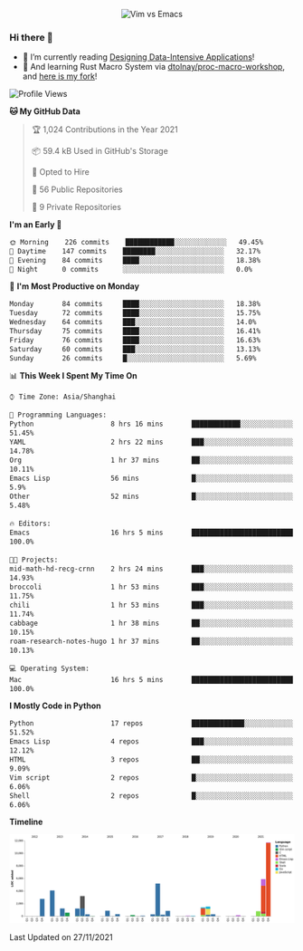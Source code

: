 <p align="center">
    <img src="https://gist.githubusercontent.com/coldnight/e696baffb094e71c96cb302118878eae/raw/40ea5053a6f66cc65f90f437e4173497da225958/banner.gif" alt="Vim vs Emacs" />
</p>

### Hi there 👋

- 📖 I’m currently reading [Designing Data-Intensive Applications](https://www.oreilly.com/library/view/designing-data-intensive-applications/9781491903063/)!
- 🌱 And learning Rust Macro System via [dtolnay/proc-macro-workshop](https://github.com/dtolnay/proc-macro-workshop), and [here is my fork](https://github.com/coldnight/proc-macro-workshop)!

<!--START_SECTION:waka-->
![Profile Views](http://img.shields.io/badge/Profile%20Views-0-blue)

**🐱 My GitHub Data** 

> 🏆 1,024 Contributions in the Year 2021
 > 
> 📦 59.4 kB Used in GitHub's Storage 
 > 
> 💼 Opted to Hire
 > 
> 📜 56 Public Repositories 
 > 
> 🔑 9 Private Repositories  
 > 
**I'm an Early 🐤** 

```text
🌞 Morning    226 commits    ████████████░░░░░░░░░░░░░   49.45% 
🌆 Daytime    147 commits    ████████░░░░░░░░░░░░░░░░░   32.17% 
🌃 Evening    84 commits     ████░░░░░░░░░░░░░░░░░░░░░   18.38% 
🌙 Night      0 commits      ░░░░░░░░░░░░░░░░░░░░░░░░░   0.0%

```
📅 **I'm Most Productive on Monday** 

```text
Monday       84 commits     ████░░░░░░░░░░░░░░░░░░░░░   18.38% 
Tuesday      72 commits     ████░░░░░░░░░░░░░░░░░░░░░   15.75% 
Wednesday    64 commits     ███░░░░░░░░░░░░░░░░░░░░░░   14.0% 
Thursday     75 commits     ████░░░░░░░░░░░░░░░░░░░░░   16.41% 
Friday       76 commits     ████░░░░░░░░░░░░░░░░░░░░░   16.63% 
Saturday     60 commits     ███░░░░░░░░░░░░░░░░░░░░░░   13.13% 
Sunday       26 commits     █░░░░░░░░░░░░░░░░░░░░░░░░   5.69%

```


📊 **This Week I Spent My Time On** 

```text
⌚︎ Time Zone: Asia/Shanghai

💬 Programming Languages: 
Python                   8 hrs 16 mins       ████████████░░░░░░░░░░░░░   51.45% 
YAML                     2 hrs 22 mins       ███░░░░░░░░░░░░░░░░░░░░░░   14.78% 
Org                      1 hr 37 mins        ██░░░░░░░░░░░░░░░░░░░░░░░   10.11% 
Emacs Lisp               56 mins             █░░░░░░░░░░░░░░░░░░░░░░░░   5.9% 
Other                    52 mins             █░░░░░░░░░░░░░░░░░░░░░░░░   5.48%

🔥 Editors: 
Emacs                    16 hrs 5 mins       █████████████████████████   100.0%

🐱‍💻 Projects: 
mid-math-hd-recg-crnn    2 hrs 24 mins       ███░░░░░░░░░░░░░░░░░░░░░░   14.93% 
broccoli                 1 hr 53 mins        ███░░░░░░░░░░░░░░░░░░░░░░   11.75% 
chili                    1 hr 53 mins        ███░░░░░░░░░░░░░░░░░░░░░░   11.74% 
cabbage                  1 hr 38 mins        ██░░░░░░░░░░░░░░░░░░░░░░░   10.15% 
roam-research-notes-hugo 1 hr 37 mins        ██░░░░░░░░░░░░░░░░░░░░░░░   10.13%

💻 Operating System: 
Mac                      16 hrs 5 mins       █████████████████████████   100.0%

```

**I Mostly Code in Python** 

```text
Python                   17 repos            █████████████░░░░░░░░░░░░   51.52% 
Emacs Lisp               4 repos             ███░░░░░░░░░░░░░░░░░░░░░░   12.12% 
HTML                     3 repos             ██░░░░░░░░░░░░░░░░░░░░░░░   9.09% 
Vim script               2 repos             █░░░░░░░░░░░░░░░░░░░░░░░░   6.06% 
Shell                    2 repos             █░░░░░░░░░░░░░░░░░░░░░░░░   6.06%

```


**Timeline**

![Chart not found](https://raw.githubusercontent.com/coldnight/coldnight/master/charts/bar_graph.png) 


 Last Updated on 27/11/2021
<!--END_SECTION:waka-->
